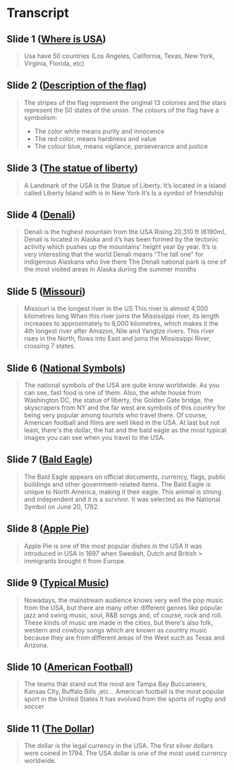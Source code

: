# Transcript

## Slide 1 ([Where is USA](https://tomasps-dev.github.io/ingles/usa/presentation/usa.html#1))

> Usa have 50 countries (Los Angeles, California, Texas, New York, Virginia, Florida, etc) 

## Slide 2 ([Description of the flag](https://tomasps-dev.github.io/ingles/usa/presentation/usa.html#2))

> The stripes of the flag represent the original 13 colonies and the stars represent the 50 states of the union.
> The colours of the flag have a symbolism:  
> - The color white means purity and innocence 
> - The red color, means hardiness and value
> - The colour blue, means vigilance, perseverance and justice

## Slide 3 ([The statue of liberty](https://tomasps-dev.github.io/ingles/usa/presentation/usa.html#3))

> A Landmark of the USA is the Statue of Liberty.
> It’s located in a island called Liberty Island with is in New York
> It’s Is a symbol of friendship

## Slide 4 ([Denali](https://tomasps-dev.github.io/ingles/usa/presentation/usa.html#4))

> Denali is the highest mountain from the USA 
> Rising 20,310 ft (6190m), Denali is located in Alaska and it’s has been formed by the tectonic activity which pushes up the mountains’ height year by year. 
> It’s is very interesting that the world Denali means “The tall one” for indigenous Alaskans who live there 
> The Denali national park is one of the most visited areas in Alaska during the summer months  

## Slide 5 ([Missouri](https://tomasps-dev.github.io/ingles/usa/presentation/usa.html#5))

> Missouri is the longest river in the US 
> This river is almost 4,000 kilometres long
> When this river joins the Mississippi river, its length increases to approximately to 8,000 kilometres, which makes it the 4th longest river after Amazon, Nile and Yangtze rivers.
> This river rises in the North, flows into East and joins the Mississippi River, crossing 7 states.  
 
 
## Slide 6 ([National Symbols](https://tomasps-dev.github.io/ingles/usa/presentation/usa.html#6))

> The national symbols of the USA are quite know worldwide. As you can see, fast food is one of them. Also, the white house from Washington DC, the statue of liberty, the Golden Gate bridge, the skyscrapers from NY and the far west are symbols of this country for being very popular among tourists who travel there. Of course, American football and films are well liked in the USA. At last but not least, there's the dollar, the hat and the bald eagle as the most typical images you can see when you travel to the USA.

## Slide 7 ([Bald Eagle](https://tomasps-dev.github.io/ingles/usa/presentation/usa.html#7))

> The Bald Eagle appears on official documents, currency, flags, public buildings and other government-related items.
> The Bald Eagle is unique to North America, making it their eagle. This animal is strong and independent and it is a survivor.
> It was selected as the National Symbol on June 20, 1782.

## Slide 8 ([Apple Pie](https://tomasps-dev.github.io/ingles/usa/presentation/usa.html#8))

> Apple Pie is one of the most popular dishes in the USA
> It was introduced in USA in 1697 when Swedish, Dutch and British > immigrants brought it from Europe. 

## Slide 9 ([Typical Music](https://tomasps-dev.github.io/ingles/usa/presentation/usa.html#9))

> Nowadays, the mainstream audience knows very well the pop music from the USA, but there are many other different genres like popular jazz and swing music, soul, R&B songs and, of course, rock and roll. These kinds of music are made in the cities, but there's also folk, western and cowboy songs which are known as country music because they are from different areas of the West such as Texas and Arizona.


## Slide 10 ([American Football](https://tomasps-dev.github.io/ingles/usa/presentation/usa.html#10))

> The teams that stand out the most are Tampa Bay Buccaneers, Kansas City, Buffalo Bills ,etc…
> American football is the most popular sport in the United States
> It has evolved from the sports of rugby and soccer


## Slide 11 ([The Dollar](https://tomasps-dev.github.io/ingles/usa/presentation/usa.html#11))

> The dollar is the legal currency in the USA.
> The first silver dollars were coined in 1794.
> The USA dollar is one of the most used currency worldwide.